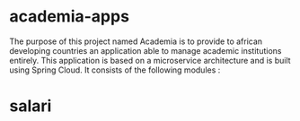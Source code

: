 # academia-apps

The purpose of this project named Academia is to provide to african developing countries an application able to manage academic institutions entirely.
This application is based on a microservice architecture and is built using Spring Cloud. It consists of the following modules :
# salari
